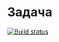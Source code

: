 # Задача
[![Build status](https://ci.appveyor.com/api/projects/status/0vcxaar6yeb7p9s3?svg=true)](https://ci.appveyor.com/project/mlarina790/nicknames)
